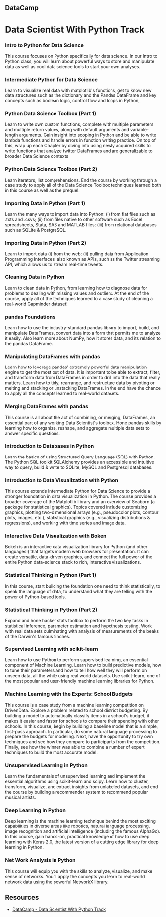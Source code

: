 ## DataCamp

# Data Scientist With Python Track

### Intro to Python for Data Science

This course focuses on Python specifically for data science. In our Intro to Python class, you will learn about powerful ways to store and manipulate data as well as cool data science tools to start your own analyses.

### Intermediate Python for Data Science

Learn to visualize real data with matplotlib's functions,  get to know new data structures such as the dictionary and the Pandas DataFrame and key concepts such as boolean logic, control flow and loops in Python,

### Python Data Science Toolbox (Part 1)

Learn to write own custom functions, complete with multiple parameters and multiple return values, along with default arguments and variable-length arguments.  Gain insight into scoping in Python and be able to write lambda functions and handle errors in function writing practice. On top of this, wrap up each Chapter by diving into using newly acquired skills to write functions that analyze twitter DataFrames and are generalizable to broader Data Science contexts

### Python Data Science Toolbox (Part 2)

Learn iterators, list comprehensions. End the course by working through a case study to apply all of the Data Science Toolbox techniques learned both in this course as well as the prequel.

### Importing Data in Python (Part 1)

Learn the many ways to import data into Python:
(i) from flat files such as .txts and .csvs;
(ii) from files native to other software such as Excel spreadsheets, Stata, SAS and MATLAB files;
(iii) from relational databases such as SQLite & PostgreSQL.

### Importing Data in Python (Part 2)

Learn to import data
(i) from the web;
(ii) pulling data from Application Programming Interfaces, also known as APIs, such as the Twitter streaming API, which allows us to stream real-time tweets.

### Cleaning Data in Python

Learn to clean data in Python, from learning how to diagnose data for problems to dealing with missing values and outliers. At the end of the course, apply all of the techniques learned to a case study of cleaning a real-world Gapminder dataset!

### pandas Foundations

Learn how to use the industry-standard pandas library to import, build, and manipulate DataFrames, convert data into a form that permits me to analyze it easily. Also learn more about NumPy, how it stores data, and its relation to the pandas DataFrame.

### Manipulating DataFrames with pandas

Learn how to leverage pandas' extremely powerful data manipulation engine to get the most out of data. It is important to be able to extract, filter, and transform data from DataFrames in order to drill into the data that really matters. Learn how to tidy, rearrange, and restructure data by pivoting or melting and stacking or unstacking DataFrames. In the end have the chance to apply all the concepts learned to real-world datasets.

### Merging DataFrames with pandas

 This course is all about the act of combining, or merging, DataFrames, an essential part of any working Data Scientist's toolbox. Hone pandas skills by learning how to organize, reshape, and aggregate multiple data sets to answer specific questions.

### Introduction to Databases in Python

Learn the basics of using Structured Query Language (SQL) with Python. The Python SQL toolkit SQLAlchemy provides an accessible and intuitive way to query, build & write to SQLite, MySQL and Postgresql databases.


### Introduction to Data Visualization with Python

This course extends Intermediate Python for Data Science to provide a stronger foundation in data visualization in Python. The course provides a broader coverage of the Matplotlib library and an overview of Seaborn (a package for statistical graphics). Topics covered include customizing graphics, plotting two-dimensional arrays (e.g., pseudocolor plots, contour plots, images, etc.), statistical graphics (e.g., visualizing distributions & regressions), and working with time series and image data.

### Interactive Data Visualization with Boken

Bokeh is an interactive data visualization library for Python (and other languages!) that targets modern web browsers for presentation. It can create versatile, data-driven graphics, and connect the full power of the entire Python data-science stack to rich, interactive visualizations.

### Statistical Thinking in Python (Part 1)

In this course, start building the foundation one need to think statistically, to speak the language of data, to understand what they are telling with the power of Python-based tools.

### Statistical Thinking in Python (Part 2)

Expand and hone hacker stats toolbox to perform the two key tasks in statistical inference, parameter estimation and hypothesis testing. Work with real data sets culminating with analysis of measurements of the beaks of the Darwin's famous finches.

### Supervised Learning with scikit-learn

 Learn how to use Python to perform supervised learning, an essential component of Machine Learning. Learn how to build predictive models, how to tune their parameters and how to tell how well they will perform on unseen data, all the while using real world datasets. Use scikit-learn, one of the most popular and user-friendly machine learning libraries for Python.

### Machine Learning with the Experts: School Budgets

This course is a case study from a machine learning competition on DrivenData. Explore a problem related to school district budgeting. By building a model to automatically classify items in a school's budget, it makes it easier and faster for schools to compare their spending with other schools. In this course, begin by building a baseline model that is a simple, first-pass approach. In particular, do some natural language processing to prepare the budgets for modeling. Next, have the opportunity to try own techniques and see how they compare to participants from the competition. Finally, see how the winner was able to combine a number of expert techniques to build the most accurate model.

### Unsupervised Learning in Python

Learn the fundamentals of unsupervised learning and implement the essential algorithms using scikit-learn and scipy. Learn how to cluster, transform, visualize, and extract insights from unlabeled datasets, and end the course by building a recommender system to recommend popular musical artists.

### Deep Learning in Python

Deep learning is the machine learning technique behind the most exciting capabilities in diverse areas like robotics, natural language processing, image recognition and artificial intelligence (including the famous AlphaGo). In this course, gain hands-on, practical knowledge of how to use deep learning with Keras 2.0, the latest version of a cutting edge library for deep learning in Python.

### Net Work Analysis in Python

This course will equip you with the skills to analyze, visualize, and make sense of networks. You'll apply the concepts you learn to real-world network data using the powerful NetworkX library.


## Resources

- [DataCamp - Data Scientist With Python Track](https://www.datacamp.com/tracks/data-scientist-with-python)

